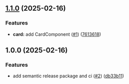 ## [1.1.0](https://github.com/mzkmnk/ngx-flexible-ui/compare/v1.0.0...v1.1.0) (2025-02-16)

### Features

* **card:** add CardComponent ([#1](https://github.com/mzkmnk/ngx-flexible-ui/issues/1)) ([7613618](https://github.com/mzkmnk/ngx-flexible-ui/commit/7613618046e47668e353c14c443100c9df1010ff))

## 1.0.0 (2025-02-16)

### Features

* add semantic release package and ci ([#2](https://github.com/mzkmnk/ngx-flexible-ui/issues/2)) ([db33b11](https://github.com/mzkmnk/ngx-flexible-ui/commit/db33b11d3ec6318fd1f84febdf2358ed83736cc8))
